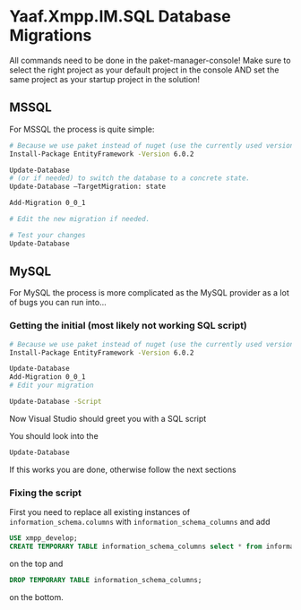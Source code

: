 ﻿# Yaaf.Xmpp.IM.SQL Database Migrations

All commands need to be done in the paket-manager-console!
Make sure to select the right project as your default project in the console AND
set the same project as your startup project in the solution!

## MSSQL

For MSSQL the process is quite simple:

```bash
# Because we use paket instead of nuget (use the currently used version here, from paket.lock)
Install-Package EntityFramework -Version 6.0.2

Update-Database
# (or if needed) to switch the database to a concrete state.
Update-Database –TargetMigration: state

Add-Migration 0_0_1

# Edit the new migration if needed.

# Test your changes
Update-Database
```

## MySQL

For MySQL the process is more complicated as the MySQL provider as a lot of bugs you can run into...

### Getting the initial (most likely not working SQL script)

```bash
# Because we use paket instead of nuget (use the currently used version here, from paket.lock)
Install-Package EntityFramework -Version 6.0.2

Update-Database
Add-Migration 0_0_1
# Edit your migration

Update-Database -Script
```

Now Visual Studio should greet you with a SQL script

You should look into the

```bash
Update-Database
```

If this works you are done, otherwise follow the next sections

### Fixing the script

First you need to replace all existing instances of `information_schema.columns` with `information_schema_columns` and add

```sql
USE xmpp_develop;
CREATE TEMPORARY TABLE information_schema_columns select * from information_schema.columns where table_schema = 'xmpp_develop';
```

on the top and
 
```sql
DROP TEMPORARY TABLE information_schema_columns;
```

on the bottom.